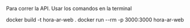 Para correr la API.
Usar los comandos en la terminal 

docker build -t hora-ar-web .
docker run --rm -p 3000:3000 hora-ar-web
